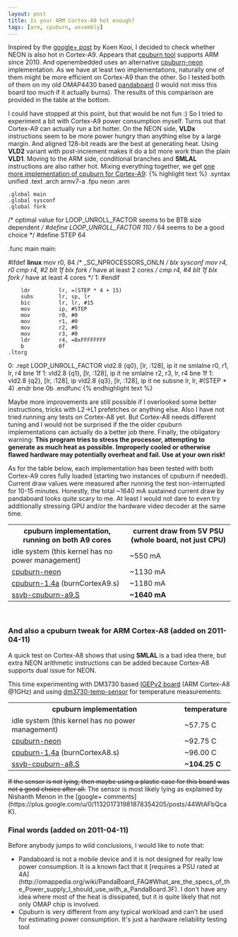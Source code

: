 ```yaml
---
layout: post
title: Is your ARM Cortex-A9 hot enough?
tags: [arm, cpuburn, assembly]
---
```


Inspired by the [google+ post](https://plus.google.com/u/0/100242854243155306943/posts/QCpWUZEkF9i) by Koen Kooi, I decided to check whether NEON is also hot in Cortex-A9.
Appears that [cpuburn tool](http://packages.debian.org/sid/cpuburn) supports ARM since 2010. And openembedded uses an alternative
[cpuburn-neon](http://cgit.openembedded.org/openembedded/commit/?id=7bc322831d1ed3487d36dee4687b7fa3b5cc81e4) implementation.
As we have at least two implementations, naturally one of them might be more efficient on Cortex-A9 than the other.
So I tested both of them on my old OMAP4430 based [pandaboard](http://pandaboard.org/)  (I would not miss this board too much
if it actually burns). The results of this comparison are provided in the table at the bottom.

I could have stopped at this point, but that would be not fun :) So I tried to experiment a bit with Cortex-A9 power consumption myself. Turns out
that Cortex-A9 can actually run a bit hotter. On the NEON side, <b>VLDx</b> instructions seem to be more power hungry than anything else
by a large margin. And aligned 128-bit reads are the best at generating heat. Using <b>VLD2</b> variant with
post-increment makes it do a bit more work than the plain <b>VLD1</b>. Moving to the ARM side, conditional branches and <b>SMLAL</b>
instructions are also rather hot. Mixing everything together, we get [one more implementation of cpuburn for Cortex-A9](http://github.com/downloads/ssvb/ssvb.github.com/ssvb-cpuburn-a9.S):
{% highlight text %}
    .syntax unified
    .text
    .arch armv7-a
    .fpu neon
    .arm

    .global main
    .global sysconf
    .global fork

/* optimal value for LOOP_UNROLL_FACTOR seems to be BTB size dependent */
#define LOOP_UNROLL_FACTOR   110
/* 64 seems to be a good choice */
#define STEP                 64

.func main
main:

#ifdef __linux__
        mov         r0, 84 /* _SC_NPROCESSORS_ONLN */
        blx         sysconf
        mov         r4, r0
        cmp         r4, #2
        blt         1f
        blx         fork /* have at least 2 cores */
        cmp         r4, #4
        blt         1f
        blx         fork /* have at least 4 cores */
1:
#endif

        ldr         lr, =(STEP * 4 + 15)
        subs        lr, sp, lr
        bic         lr, lr, #15
        mov         ip, #STEP
        mov         r0, #0
        mov         r1, #0
        mov         r2, #0
        mov         r3, #0
        ldr         r4, =0xFFFFFFFF
        b           0f
    .ltorg
0:
    .rept LOOP_UNROLL_FACTOR
        vld2.8      {q0}, [lr, :128], ip
        it          ne
        smlalne     r0, r1, lr, r4
        bne         1f
1:
        vld2.8      {q1}, [lr, :128], ip
        it          ne
        smlalne     r2, r3, lr, r4
        bne         1f
1:
        vld2.8      {q2}, [lr, :128], ip
        vld2.8      {q3}, [lr, :128], ip
        it          ne
        subsne      lr, lr, #(STEP * 4)
    .endr
        bne         0b
.endfunc
{% endhighlight text %}

Maybe more improvements are still possible if I overlooked some better instructions, tricks with L2->L1 prefetches or anything else.
Also I have not tried running any tests on Cortex-A8 yet. But Cortex-A8 needs different tuning and I would not be
surprised if the the older cpuburn implementations can actually do a better job there. Finally,
the obligatory warning: <b>This program tries to stress the processor, attempting to generate
as much heat as possible. Improperly cooled or otherwise flawed hardware may potentially overheat and fail. Use at your own risk!</b>

As for the table below, each implementation has been tested with both Cortex-A9 cores fully loaded (starting two instances of
cpuburn if needed). Current draw values were measured after running the test non-interrupted for 10-15 minutes.
Honestly, the total ~1640 mA sustained current draw by pandaboard looks quite scary to me. At least I would
not dare to even try additionally stressing GPU and/or the hardware video decoder at the same time. 
<table>
<th>cpuburn implementation, running on both A9 cores
<th>current draw from 5V PSU (whole board, not just CPU)
<tr><td>idle system (this kernel has no power management)
<td>~550 mA
<tr><td><a href="http://hardwarebug.org/files/burn.S">cpuburn-neon</a>
<td>~1130 mA
<tr><td><a href="http://packages.debian.org/sid/cpuburn">cpuburn-1.4a</a> (burnCortexA9.s)
<td>~1180 mA
<tr><td><a href="http://github.com/downloads/ssvb/ssvb.github.com/ssvb-cpuburn-a9.S">ssvb-cpuburn-a9.S</a>
<td><b>~1640 mA</b>
</table>
<br>

### And also a cpuburn tweak for ARM Cortex-A8 (added on 2011-04-11)

A quick test on Cortex-A8 shows that using <b>SMLAL</b> is a bad idea there, but extra NEON arithmetic instructions
can be added because Cortex-A8 supports dual issue for NEON.

This time experimenting with DM3730 based [IGEPv2 board](http://igep.es/index.php?option=com_content&view=article&id=46&Itemid=55)
(ARM Cortex-A8 @1GHz) and using [dm3730-temp-sensor](https://github.com/mrj10/dm3730-temp-sensor) for temperature measurements:
<table>
<th>cpuburn implementation
<th>temperature
<tr><td>idle system (this kernel has no power management)
<td>~57.75 C
<tr><td><a href="http://hardwarebug.org/files/burn.S">cpuburn-neon</a>
<td>~92.75 C
<tr><td><a href="http://packages.debian.org/sid/cpuburn">cpuburn-1.4a</a> (burnCortexA8.s)
<td>~96.00 C
<tr><td><a href="http://github.com/downloads/ssvb/ssvb.github.com/ssvb-cpuburn-a8.S">ssvb-cpuburn-a8.S</a>
<td><b>~104.25 C</b>
</table>
<strike>If the sensor is not lying, then maybe using a plastic case for this board was not a good choice after all.</strike> The sensor is most likely lying as explained by Nishanth Menon in the [google+ comments](https://plus.google.com/u/0/113201731981878354205/posts/44WtAFbQcaK).

### Final words (added on 2011-04-11)

Before anybody jumps to wild conclusions, I would like to note that:<ul>
<li>Pandaboard is not a mobile device and it is not designed for really low power consumption. It is a known fact that it [requires a PSU rated at 4A](http://omappedia.org/wiki/PandaBoard_FAQ#What_are_the_specs_of_the_Power_supply_I_should_use_with_a_PandaBoard.3F). I don't have any idea where most of the heat is dissipated, but it is quite likely that not only OMAP chip is involved.</li>
<li>Cpuburn is very different from any typical workload and can't be used for estimating power consumption. It's just a hardware reliability testing tool</li>
</ul>
<br>
